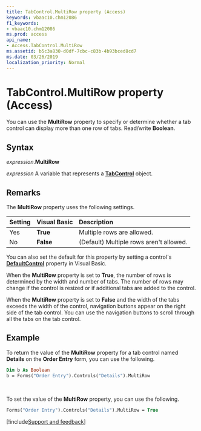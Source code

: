 ```yaml
---
title: TabControl.MultiRow property (Access)
keywords: vbaac10.chm12086
f1_keywords:
- vbaac10.chm12086
ms.prod: access
api_name:
- Access.TabControl.MultiRow
ms.assetid: b5c3a830-d0df-7cbc-c83b-4b93bced8cd7
ms.date: 03/26/2019
localization_priority: Normal
---
```



# TabControl.MultiRow property (Access)

You can use the **MultiRow** property to specify or determine whether a tab control can display more than one row of tabs. Read/write **Boolean**.


## Syntax

_expression_.**MultiRow**

_expression_ A variable that represents a **[TabControl](Access.TabControl.md)** object.


## Remarks

The **MultiRow** property uses the following settings.

|Setting|Visual Basic|Description|
|:-----|:-----|:-----|
|Yes|**True**|Multiple rows are allowed.|
|No|**False**|(Default) Multiple rows aren't allowed.|

You can also set the default for this property by setting a control's **[DefaultControl](access.form.defaultcontrol.md)** property in Visual Basic.

When the **MultiRow** property is set to **True**, the number of rows is determined by the width and number of tabs. The number of rows may change if the control is resized or if additional tabs are added to the control.

When the **MultiRow** property is set to **False** and the width of the tabs exceeds the width of the control, navigation buttons appear on the right side of the tab control. You can use the navigation buttons to scroll through all the tabs on the tab control.


## Example

To return the value of the **MultiRow** property for a tab control named **Details** on the **Order Entry** form, you can use the following.

```vb
Dim b As Boolean 
b = Forms("Order Entry").Controls("Details").MultiRow
```

<br/>

To set the value of the **MultiRow** property, you can use the following.

```vb
Forms("Order Entry").Controls("Details").MultiRow = True
```


[!include[Support and feedback](~/includes/feedback-boilerplate.md)]